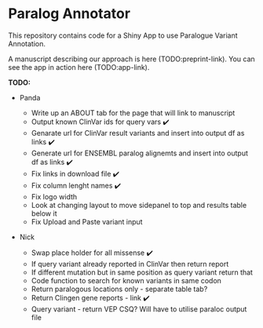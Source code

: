 # Paralog Annotator

This repository contains code for a Shiny App to use Paralogue Variant Annotation.

A manuscript describing our approach is here (TODO:preprint-link).
You can see the app in action here (TODO:app-link).

**TODO:**

* Panda
	- Write up an ABOUT tab for the page that will link to manuscript
	- Output known ClinVar ids for query vars :heavy_check_mark:
	- Genarate url for ClinVar result variants and insert into output df as links :heavy_check_mark:
	- Generate url for ENSEMBL paralog alignemts and insert into output df as links :heavy_check_mark:
	- Fix links in download file :heavy_check_mark:
	- Fix column lenght names :heavy_check_mark:
	- Fix logo width
	- Look at changing layout to move sidepanel to top and results table below it
	- Fix Upload and Paste variant input

* Nick
	- Swap place holder for all missense :heavy_check_mark:
	- If query variant already reported in ClinVar then return report
	- If different mutation but in same position as query variant return that
	- Code function to search for known variants in same codon
	- Return paralogous locations only - separate table tab?
	- Return Clingen gene reports - link :heavy_check_mark:
	- Query variant - return VEP CSQ? Will have to utilise paraloc output file

	

